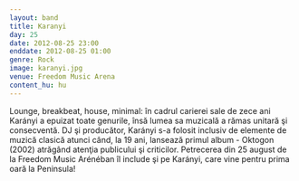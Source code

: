 ```yaml
---
layout: band
title: Karanyi
day: 25
date: 2012-08-25 23:00
enddate: 2012-08-25 01:00
genre: Rock
image: karanyi.jpg
venue: Freedom Music Arena
content_hu: hu
---
```


Lounge, breakbeat, house, minimal: în cadrul carierei sale de zece ani Karányi a epuizat toate genurile, însă lumea sa muzicală a rămas unitară şi consecventă. DJ şi producător, Karányi s-a  folosit inclusiv de elemente de muzică clasică atunci când, la 19 ani, lansează primul album - Oktogon (2002) atrăgând atenţia publicului şi criticilor. Petrecerea din 25 august de la Freedom Music Arénéban îl include şi pe Karányi, care vine pentru prima oară la Peninsula!  